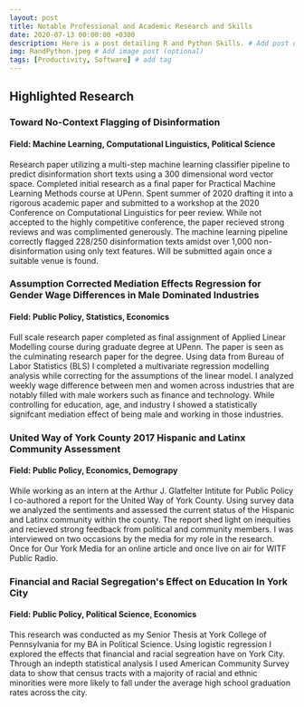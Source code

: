 ```yaml
---
layout: post
title: Notable Professional and Academic Research and Skills
date: 2020-07-13 00:00:00 +0300
description: Here is a post detailing R and Python Skills. # Add post description (optional)
img: RandPython.jpeg # Add image post (optional)
tags: [Productivity, Software] # add tag
---
```




## Highlighted Research

### Toward No-Context Flagging of Disinformation
#### Field: Machine Learning, Computational Linguistics, Political Science

Research paper utilizing a multi-step machine learning classifier pipeline to predict disinformation short texts using a 300 dimensional word vector space. Completed initial research as a final paper for Practical Machine Learning Methods course at UPenn. Spent summer of 2020 drafting it into a rigorous academic paper and submitted to a workshop at the 2020 Conference on Computational Linguistics for peer review. While not accepted to the highly competitive conference, the paper recieved strong reviews and was complimented generously. The machine learning pipeline correctly flagged 228/250 disinformation texts amidst over 1,000 non-disinformation using only text features. Will be submitted again once a suitable venue is found.


### Assumption Corrected Mediation Effects Regression for Gender Wage Differences in Male Dominated Industries
#### Field: Public Policy, Statistics, Economics

Full scale research paper completed as final assignment of Applied Linear Modelling course during graduate degree at UPenn. The paper is seen as the culminating research paper for the degree. Using data from Bureau of Labor Statistics (BLS) I completed a multivariate regression modelling analysis while correcting for the assumptions of the linear model. I analyzed weekly wage difference between men and women across industries that are notably filled with male workers such as finance and technology. While controlling for education, age, and industry I showed a statistically signifcant mediation effect of being male and working in those industries. 

### United Way of York County 2017 Hispanic and Latinx Community Assessment
#### Field: Public Policy, Economics, Demograpy

While working as an intern at the Arthur J. Glatfelter Intitute for Public Policy I co-authored a report for the United Way of York County. Using survey data we analyzed the sentiments and assessed the current status of the Hispanic and Latinx community within the county. The report shed light on inequities and recieved strong feedback from political and community members. I was interviewed on two occasions by the media for my role in the research. Once for Our York Media for an online article and once live on air for WITF Public Radio.

### Financial and Racial Segregation's Effect on Education In York City
#### Field: Public Policy, Political Science, Economics

This research was conducted as my Senior Thesis at York College of Pennsylvania for my BA in Political Science. Using logistic regression I explored the effects that financial and racial segreation have on York City. Through an indepth statistical analysis I used American Community Survey data to show that census tracts with a majority of racial and ethnic minorities were more likely to fall under the average high school graduation rates across the city.
